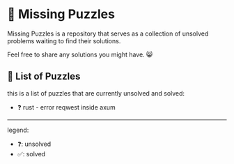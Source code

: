 # 🧩 Missing Puzzles

Missing Puzzles is a repository that serves as a collection of unsolved problems waiting to find their solutions.

Feel free to share any solutions you might have. 😸

## 🧪 List of Puzzles

this is a list of puzzles that are currently unsolved and solved:

- ❓ rust - error reqwest inside axum

---
legend:

- ❓: unsolved
- ✅: solved
